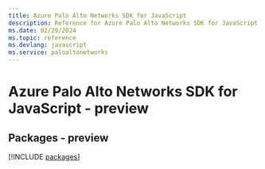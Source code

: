 ```yaml
---
title: Azure Palo Alto Networks SDK for JavaScript
description: Reference for Azure Palo Alto Networks SDK for JavaScript
ms.date: 02/29/2024
ms.topic: reference
ms.devlang: javascript
ms.service: paloaltonetworks
---
```

# Azure Palo Alto Networks SDK for JavaScript - preview
## Packages - preview
[!INCLUDE [packages](palo-alto-networks-index.md)]